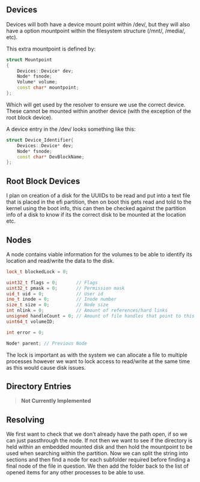 ## Devices
Devices will both have a device mount point within /dev/, but they will also have a option mountpoint within the filesystem structure (/mnt/, /media/, etc).

This extra mountpoint is defined by:
```CPP
struct Mountpoint
{
	Devices::Device* dev;
	Node* fsnode;
	Volume* volume;
	const char* mountpoint;
};
```
Which will get used by the resolver to ensure we use the correct device. These cannot be mounted within another device (with the exception of the root block device).

A device entry in the /dev/ looks something like this:
```CPP
struct Device_Identifier{
	Devices::Device* dev;
	Node* fsnode;
	const char* DevBlockName;
};
```

## Root Block Devices
I plan on creation of a disk for the UUIIDs to be read and put into a text file that is placed in the efi partition, then on boot this gets read and told to the kernel using the boot info, this can then be checked against the partition info of a disk to know if its the correct disk to be mounted at the location etc.

## Nodes
A node contains viable information for the volumes to be able to identify its location and read/write the data to the disk.
```CPP
lock_t blockedLock = 0;

uint32_t flags = 0;       // Flags
uint32_t pmask = 0;       // Permission mask
uid_t uid = 0;            // User id
ino_t inode = 0;          // Inode number
size_t size = 0;          // Node size
int nlink = 0;            // Amount of references/hard links
unsigned handleCount = 0; // Amount of file handles that point to this node
uint64_t volumeID;

int error = 0;

Node* parent; // Previous Node
```

The lock is important as with the system we can allocate a file to multiple processes however we want to lock access to read/write at the same time as this would cause disk issues.

## Directory Entries
>**Not Currently Implemented**

## Resolving
We first want to check that we don't already have the path open, if so we can just passthrough the node. If not then we want to see if the directory is held within an embedded mounted disk and then hold the mountpoint to be used when searching within the partition. Now we can split the string into sections and then find a node for each subfolder required before finding a final node of the file in question. We then add the folder back to the list of opened items for any other processes to be able to use.